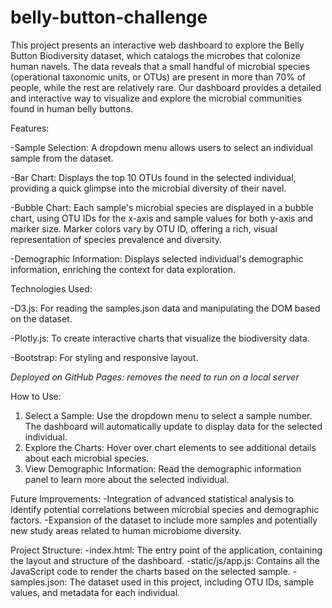 # belly-button-challenge

This project presents an interactive web dashboard to explore the Belly Button Biodiversity dataset, which catalogs the microbes that colonize human navels. The data reveals that a small handful of microbial species (operational taxonomic units, or OTUs) are present in more than 70% of people, while the rest are relatively rare. Our dashboard provides a detailed and interactive way to visualize and explore the microbial communities found in human belly buttons.

Features: 

-Sample Selection: A dropdown menu allows users to select an individual sample from the dataset.

-Bar Chart: Displays the top 10 OTUs found in the selected individual, providing a quick glimpse into the microbial diversity of their navel.

-Bubble Chart: Each sample's microbial species are displayed in a bubble chart, using OTU IDs for the x-axis and sample values for both y-axis and marker size. Marker colors vary by OTU ID, offering a rich, visual representation of species prevalence and diversity.

-Demographic Information: Displays selected individual's demographic information, enriching the context for data exploration.

Technologies Used:

-D3.js: For reading the samples.json data and manipulating the DOM based on the dataset.

-Plotly.js: To create interactive charts that visualize the biodiversity data.

-Bootstrap: For styling and responsive layout.

*Deployed on GitHub Pages: removes the need to run on a local server*


How to Use:

1) Select a Sample: Use the dropdown menu to select a sample number. The dashboard will automatically update to display data for the selected individual.
2) Explore the Charts: Hover over chart elements to see additional details about each microbial species.
3) View Demographic Information: Read the demographic information panel to learn more about the selected individual.


Future Improvements: 
-Integration of advanced statistical analysis to identify potential correlations between microbial species and demographic factors.
-Expansion of the dataset to include more samples and potentially new study areas related to human microbiome diversity.

Project Structure:
-index.html: The entry point of the application, containing the layout and structure of the dashboard.
-static/js/app.js: Contains all the JavaScript code to render the charts based on the selected sample.
-samples.json: The dataset used in this project, including OTU IDs, sample values, and metadata for each individual.

